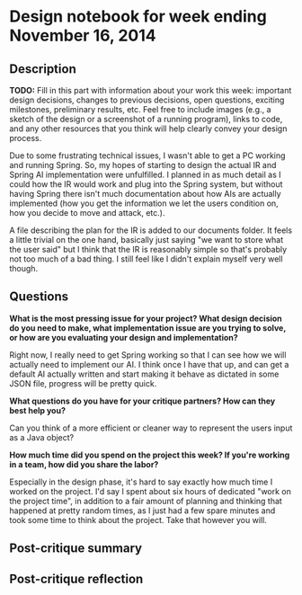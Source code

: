 # Design notebook for week ending November 16, 2014

## Description

**TODO:** Fill in this part with information about your work this week:
important design decisions, changes to previous decisions, open questions,
exciting milestones, preliminary results, etc. Feel free to include images
(e.g., a sketch of the design or a screenshot of a running program), links to
code, and any other resources that you think will help clearly convey your
design process.

Due to some frustrating technical issues, I wasn't able to get a PC working and running Spring. So, my hopes of
starting to design the actual IR and Spring AI implementation were unfulfilled. I planned in as much detail as
I could how the IR would work and plug into the Spring system, but without having Spring there isn't much
documentation about how AIs are actually implemented (how you get the information we let the users condition on,
how you decide to move and attack, etc.).

A file describing the plan for the IR is added to our documents folder. It feels a little trivial on the one hand,
basically just saying "we want to store what the user said" but I think that the IR is reasonably simple so
that's probably not too much of a bad thing. I still feel like I didn't explain myself very well though.

## Questions

**What is the most pressing issue for your project? What design decision do
you need to make, what implementation issue are you trying to solve, or how
are you evaluating your design and implementation?**

Right now, I really need to get Spring working so that I can see how we will actually need to implement our AI.
I think once I have that up, and can get a default AI actually written and start making it behave as dictated in some
JSON file, progress will be pretty quick.

**What questions do you have for your critique partners? How can they best help
you?**

Can you think of a more efficient or cleaner way to represent the users input as a Java object?

**How much time did you spend on the project this week? If you're working in a
team, how did you share the labor?**

Especially in the design phase, it's hard to say exactly how much time I worked on the project. I'd say I spent about
six hours of dedicated "work on the project time", in addition to a fair amount of planning and thinking that
happened at pretty random times, as I just had a few spare minutes and took some time to think about the project.
Take that however you will.

## Post-critique summary

## Post-critique reflection
